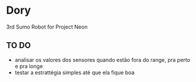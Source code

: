 # Dory
3rd Sumo Robot for Project Neon

## TO DO

- analisar os valores dos sensores quando estão fora do range, pra perto e pra longe
- testar a estrattégia simples até que ela fique boa
